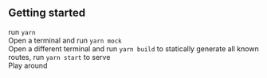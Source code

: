 ## Getting started
run `yarn`   
Open a terminal and run `yarn mock`    
Open a different terminal and run `yarn build` to statically generate all known routes, run `yarn start` to serve    
Play around
